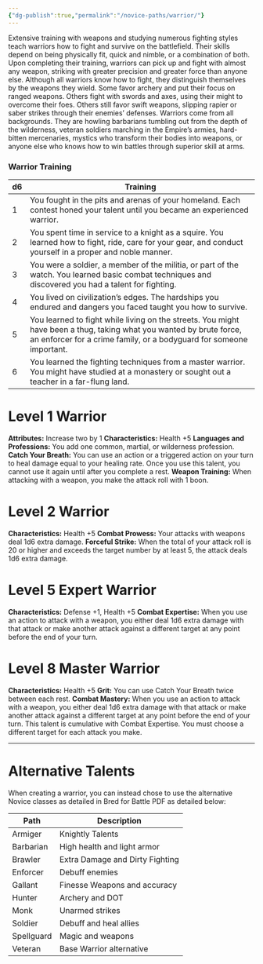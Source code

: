 ```yaml
---
{"dg-publish":true,"permalink":"/novice-paths/warrior/"}
---
```


Extensive training with weapons and studying numerous fighting styles teach warriors how to fight and survive on the battlefield. Their skills depend on being physically fit, quick and nimble, or a combination of both. Upon completing their training, warriors can pick up and fight with almost any weapon, striking with greater precision and greater force than anyone else.
Although all warriors know how to fight, they distinguish themselves by the weapons they wield. Some favor archery and put their focus on ranged weapons. Others fight with swords and axes, using their might to overcome their foes.
Others still favor swift weapons, slipping rapier or saber strikes through their enemies’ defenses.
Warriors come from all backgrounds. They are howling barbarians tumbling out from the depth of the wilderness, veteran soldiers marching in the Empire’s armies, hard-bitten mercenaries, mystics who transform their bodies into weapons, or anyone else who knows how to win battles through superior skill at arms.
### Warrior Training

| d6  | Training                                                                                                                                                                                   |
| --- | ------------------------------------------------------------------------------------------------------------------------------------------------------------------------------------------ |
| 1   | You fought in the pits and arenas of your homeland. Each contest honed your talent until you became an experienced warrior.                                                                |
| 2   | You spent time in service to a knight as a squire. You learned how to fight, ride, care for your gear, and conduct yourself in a proper and noble manner.                                  |
| 3   | You were a soldier, a member of the militia, or part of the watch. You learned basic combat techniques and discovered you had a talent for fighting.                                       |
| 4   | You lived on civilization’s edges. The hardships you endured and dangers you faced taught you how to survive.                                                                              |
| 5   | You learned to fight while living on the streets. You might have been a thug, taking what you wanted by brute force, an enforcer for a crime family, or a bodyguard for someone important. |
| 6   | You learned the fighting techniques from a master warrior. You might have studied at a monastery or sought out a teacher in a far-flung land.                                              |
# Level 1 Warrior
**Attributes:** Increase two by 1
**Characteristics:** Health +5
**Languages and Professions:** You add one common, martial, or wilderness profession.
**Catch Your Breath:** You can use an action or a triggered action on your turn to heal damage equal to your healing rate.
Once you use this talent, you cannot use it again until after you complete a rest.
**Weapon Training:** When attacking with a weapon, you make the attack roll with 1 boon.
# Level 2 Warrior
**Characteristics:** Health +5
**Combat Prowess:** Your attacks with weapons deal 1d6 extra damage.
**Forceful Strike:** When the total of your attack roll is 20 or higher and exceeds the target number by at least 5, the attack deals 1d6 extra damage.
# Level 5 Expert Warrior
**Characteristics:** Defense +1, Health +5
**Combat Expertise:** When you use an action to attack with a weapon, you either deal 1d6 extra damage with that attack or make another attack against a different target at any point before the end of your turn.
# Level 8 Master Warrior
**Characteristics:** Health +5
**Grit:** You can use Catch Your Breath twice between each rest.
**Combat Mastery:** When you use an action to attack with a weapon, you either deal 1d6 extra damage with that attack or make another attack against a different target at any point before the end of your turn.
This talent is cumulative with Combat Expertise. You must choose a different target for each attack you make.
- - -
# Alternative Talents
When creating a warrior, you can instead chose to use the alternative Novice classes as detailed in Bred for Battle PDF as detailed below:

| Path       | Description                     |
| ---------- | ------------------------------- |
| Armiger    | Knightly Talents                |
| Barbarian  | High health and light armor     |
| Brawler    | Extra Damage and Dirty Fighting |
| Enforcer   | Debuff enemies                  |
| Gallant    | Finesse Weapons and accuracy    |
| Hunter     | Archery and DOT                 |
| Monk       | Unarmed strikes                 |
| Soldier    | Debuff and heal allies          |
| Spellguard | Magic and weapons               |
| Veteran    | Base Warrior alternative        |
